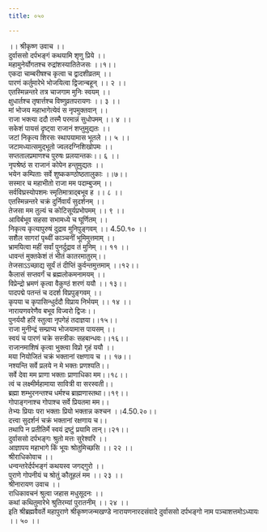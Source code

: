 ```yaml
---
title: ०५०

---
```

।। श्रीकृष्ण उवाच ।।  
दुर्वाससो दर्पभङ्गं कथयामि शृणु प्रिये ।।  
महामुनेर्योगतश्च रुद्रांशस्यातितेजसः ।।१।।  
एकदा चाम्बरीषश्च कृत्वा च द्वादशीव्रतम् ।।  
पारणं कर्तुमारेभे भोजयित्वा द्विजान्बहून् ।। २ ।।  
एतस्मिन्नन्तरे तत्र चाजगाम मुनिः स्वयम् ।।  
क्षुधार्तश्च तृषार्त्तश्च विष्णुव्रतपरायणः ।। ३ ।।  
मां भोजय महाभागेत्येवं स नृपमुक्तवान् ।।  
राजा भक्त्या ददौ तस्मै परमान्नं सुधोपमम् ।। ४ ।।  
सकेशं पायसं दृष्ट्वा राजानं शप्तुमुद्यतः ।।  
जटां निकृत्य शिरसः स्थापयामास भूतले ।। ५ ।।  
जटामध्यात्समुद्भूतो ज्वलदग्निशिखोपमः ।।  
सप्ततालप्रमाणश्च पुरुषः प्रलयान्तकः।। ६ ।।  
नृपश्रेष्ठं स राजानं कोपेन हन्तुमुद्यतः ।।  
भयेन कम्पिताः सर्वे शुष्ककण्ठोष्ठतालुकाः ।।७।।  
सस्मार च महाभीतो राजा मम पदाम्बुजम् ।।  
सर्वविघ्रस्योपशमः स्मृतिमात्राद्बभूव ह ।। ८ ।।  
एतस्मिन्नन्तरे चक्रं दुर्निवार्यं सुदर्शनम् ।।  
तेजसा मम तुल्यं च कोटिसूर्यप्रभोपमम् ।। ९ ।।  
आविर्बभूव सहसा सभामध्ये च घूर्णितम् ।।  
निकृत्य कृत्यापुरुषं दुद्राव मुनिपुङ्गवम् ।। 4.50.१० ।।  
सशैल सागरां पृथ्वीं काञ्चनीं भूमिमुत्तमाम् ।।  
भ्रामयित्वा महीं सर्वां पुनर्दुद्राव तं मुनिम् ।। ११ ।।  
धावन्तं मुक्तकेशं तं भीतं कातरमातुरम्।।  
तेजसाऽऽच्छाद्य सूर्यं तं दीप्तिं कुर्वन्तमुत्तमाम् ।।१२।।  
कैलासं सप्तवर्गं च ब्रह्मलोकमनामयम् ।।  
विप्रेन्द्रो भ्रमणं कृत्वा वैकुण्ठं शरणं ययौ ।। १३।।  
पादपद्मे पतन्तं च ददर्श विप्रपुङ्गवम् ।।  
कृपया च कृपासिन्धुर्ददौ विप्राय निर्भयम् ।। १४ ।।  
नारायणवरेणैव बभूव विज्वरो द्विजः।।  
पुनर्ययौ हरिं स्तुत्वा नृपगेहं तदाज्ञया।।१५।।  
राजा मुनीन्द्रं सम्प्राप्य भोजयामास पायसम् ।।  
स्वयं च पारणं चक्रे सस्त्रीकः सहबान्धवः।।१६।।  
राजानमाशिषं कृत्वा भुक्त्वा विप्रो गृहं ययौ ।।  
मया नियोजितं चक्रं भक्तानां रक्षणाय च ।। १७।।  
नश्यन्ति सर्वे प्रलये न मे भक्तः प्रणश्यति।।  
सर्वे देवा मम प्राणा भक्ताः प्राणाधिका मम।।१८।।  
त्वं च लक्ष्मीर्महामाया सावित्री वा सरस्वती।।  
ब्रह्मा शम्भुरनन्तश्च धर्मश्च ब्राह्मणास्तथा।।१९।।  
गोपाङ्गनाश्च गोपाश्च सर्वे प्रियतमा मम।।  
तेभ्यः प्रियाः परा भक्ताः प्रियो भक्तान्न कश्चन ।।4.50.२०।।  
दत्त्वा सुदर्शनं चक्रं भक्तानां रक्षणाय च।।  
तथापि न प्रतीतिर्मे स्वयं द्रष्टुं प्रयामि तान्।।२१।।  
दुर्वाससो दर्पभङ्गः श्रुतो मत्तः सुरेश्वरि ।।  
आज्ञापय महाभागे किं भूयः श्रोतुमिच्छसि ।। २२ ।।  
श्रीराधिकोवाच ।।  
धन्वन्तरेर्दर्पभङ्गं कथयस्व जगद्गुरो ।।  
पुराणे गोपनीयं च श्रोतुं कौतूहलं मम ।। २३ ।।  
श्रीनारायण उवाच ।।  
राधिकावचनं श्रुत्वा जहास मधुसूदनः ।।  
कथां कथितुमारेभे श्रुतिरम्यां पुरातनीम् ।। २४ ।।  
इति श्रीब्रह्मवैवर्ते महापुराणे श्रीकृष्णजन्मखण्डे नारायणनारदसंवादे दुर्वाससो दर्पभङ्गो नाम पञ्चाशत्तमोऽध्यायः ।। ५० ।।